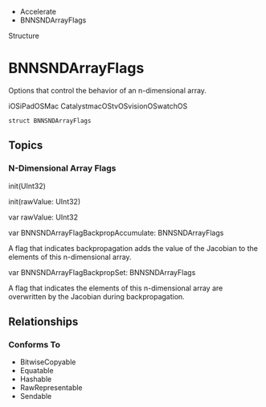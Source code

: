 

- Accelerate
-  BNNSNDArrayFlags 

Structure

# BNNSNDArrayFlags

Options that control the behavior of an n-dimensional array.

iOSiPadOSMac CatalystmacOStvOSvisionOSwatchOS

``` source
struct BNNSNDArrayFlags
```

## Topics

### N-Dimensional Array Flags

init(UInt32)

init(rawValue: UInt32)

var rawValue: UInt32

var BNNSNDArrayFlagBackpropAccumulate: BNNSNDArrayFlags

A flag that indicates backpropagation adds the value of the Jacobian to the elements of this n-dimensional array.

var BNNSNDArrayFlagBackpropSet: BNNSNDArrayFlags

A flag that indicates the elements of this n-dimensional array are overwritten by the Jacobian during backpropagation.

## Relationships

### Conforms To

- BitwiseCopyable
- Equatable
- Hashable
- RawRepresentable
- Sendable

